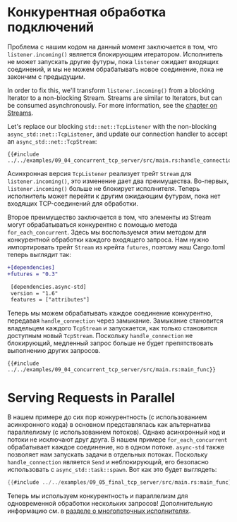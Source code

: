 # Конкурентная обработка подключений

Проблема с нашим кодом на данный момент заключается в том, что `listener.incoming()` является блокирующим итератором. Исполнитель не может запускать другие футуры, пока `listener` ожидает входящих соединений, и мы не можем обрабатывать новое соединение, пока не закончим с предыдущим.

In order to fix this, we'll transform `listener.incoming()` from a blocking Iterator to a non-blocking Stream. Streams are similar to Iterators, but can be consumed asynchronously. For more information, see the [chapter on Streams](../05_streams/01_chapter.md).

Let's replace our blocking `std::net::TcpListener` with the non-blocking `async_std::net::TcpListener`, and update our connection handler to accept an `async_std::net::TcpStream`:

```rust,ignore
{{#include ../../examples/09_04_concurrent_tcp_server/src/main.rs:handle_connection}}
```

Асинхронная версия `TcpListener` реализует трейт `Stream` для `listener.incoming()`, это изменение дает два преимущества. Во-первых, `listener.incoming()` больше не блокирует исполнителя. Теперь исполнитель может перейти к другим ожидающим футурам, пока нет входящих TCP-соединений для обработки.

Второе преимущество заключается в том, что элементы из Stream могут обрабатываться конкурентно с помощью метода `for_each_concurrent`. Здесь мы воспользуемся этим методом для конкурентной обработки каждого входящего запроса. Нам нужно импортировать трейт `Stream` из крейта `futures`, поэтому наш Cargo.toml теперь выглядит так:

```diff
+[dependencies]
+futures = "0.3"

 [dependencies.async-std]
 version = "1.6"
 features = ["attributes"]
```

Теперь мы можем обрабатывать каждое соединение конкурентно, передавая `handle_connection` через замыкание. Замыкание становится владельцем каждого `TcpStream` и запускается, как только становится доступным новый `TcpStream`. Поскольку `handle_connection` не блокирующий, медленный запрос больше не будет препятствовать выполнению других запросов.

```rust,ignore
{{#include ../../examples/09_04_concurrent_tcp_server/src/main.rs:main_func}}
```

# Serving Requests in Parallel

В нашем примере до сих пор конкурентность (с использованием асинхронного кода) в основном представлялась как альтернатива параллелизму (с использованием потоков). Однако асинхронный код и потоки не исключают друг друга. В нашем примере `for_each_concurrent` обрабатывает каждое соединение, но в одном потоке. `async-std` также позволяет нам запускать задачи в отдельных потоках. Поскольку `handle_connection` является `Send` и неблокирующий, его безопасно использовать с `async_std::task::spawn`. Вот как это будет выглядеть:

```rust
{{#include ../../examples/09_05_final_tcp_server/src/main.rs:main_func}}
```

Теперь мы используем конкурентность и параллелизм для одновременной обработки нескольких запросов! Дополнительную информацию см. в [разделе о многопоточных исполнителях](../08_ecosystem/00_chapter.md#single-threading-vs-multithreading).
